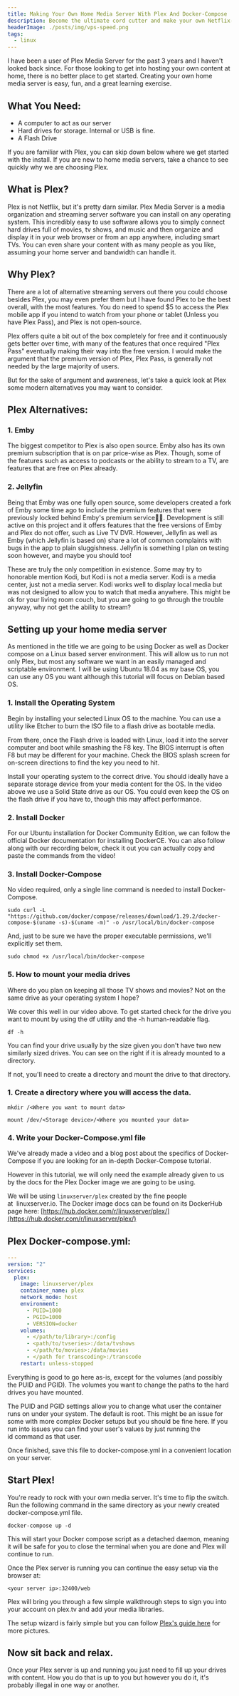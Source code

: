 ```yaml
---
title: Making Your Own Home Media Server With Plex And Docker-Compose
description: Become the ultimate cord cutter and make your own Netflix-like service at home with an old computer and Plex.
headerImage: ./posts/img/vps-speed.png
tags:
  - linux
---
```


I have been a user of Plex Media Server for the past 3 years and I haven't looked back since. For those looking to get into hosting your own content at home, there is no better place to get started. Creating your own home media server is easy, fun, and a great learning exercise.

## What You Need:

* A computer to act as our server
* Hard drives for storage. Internal or USB is fine.
* A Flash Drive

If you are familiar with Plex, you can skip down below where we get started with the install. If you are new to home media servers, take a chance to see quickly why we are choosing Plex.

## What is Plex?

Plex is not Netflix, but it's pretty darn similar. Plex Media Server is a media organization and streaming server software you can install on any operating system. This incredibly easy to use software allows you to simply connect hard drives full of movies, tv shows, and music and then organize and display it in your web browser or from an app anywhere, including smart TVs. You can even share your content with as many people as you like, assuming your home server and bandwidth can handle it.

## Why Plex?

There are a lot of alternative streaming servers out there you could choose besides Plex, you may even prefer them but I have found Plex to be the best overall, with the most features. You do need to spend $5 to access the Plex mobile app if you intend to watch from your phone or tablet (Unless you have Plex Pass), and Plex is not open-source.

Plex offers quite a bit out of the box completely for free and it continuously gets better over time, with many of the features that once required "Plex Pass" eventually making their way into the free version. I would make the argument that the premium version of Plex, Plex Pass, is generally not needed by the large majority of users.

But for the sake of argument and awareness, let's take a quick look at Plex some modern alternatives you may want to consider.

## Plex Alternatives:

### 1. Emby
The biggest competitor to Plex is also open source. Emby also has its own premium subscription that is on par price-wise as Plex. Though, some of the features such as access to podcasts or the ability to stream to a TV, are features that are free on Plex already.

<nuxt-picture src="./posts/img/emby.png" fit="contain"></nuxt-picture>

### 2. Jellyfin
Being that Emby was one fully open source, some developers created a fork of Emby some time ago to include the premium features that were previously locked behind Emby's premium service🤷‍♂️. Development is still active on this project and it offers features that the free versions of Emby and Plex do not offer, such as Live TV DVR. However, Jellyfin as well as Emby (which Jellyfin is based on) share a lot of common complaints with bugs in the app to plain sluggishness. Jellyfin is something I plan on testing soon however, and maybe you should too!

<nuxt-picture src="./posts/img/jellyfin.png" fit="contain"></nuxt-picture>

These are truly the only competition in existence. Some may try to honorable mention Kodi, but Kodi is not a media server. Kodi is a media center, just not a media server. Kodi works well to display local media but was not designed to allow you to watch that media anywhere. This might be ok for your living room couch, but you are going to go through the trouble anyway, why not get the ability to stream?

## Setting up your home media server

As mentioned in the title we are going to be using Docker as well as Docker compose on a Linux based server environment. This will allow us to run not only Plex, but most any software we want in an easily managed and scriptable environment. I will be using Ubuntu 18.04 as my base OS, you can use any OS you want although this tutorial will focus on Debian based OS.

### 1. Install the Operating System
Begin by installing your selected Linux OS to the machine. You can use a utility like Etcher to burn the ISO file to a flash drive as bootable media.

From there, once the Flash drive is loaded with Linux, load it into the server computer and boot while smashing the F8 key. The BIOS interrupt is often F8 but may be different for your machine. Check the BIOS splash screen for on-screen directions to find the key you need to hit.

Install your operating system to the correct drive. You should ideally have a separate storage device from your media content for the OS. In the video above we use a Solid State drive as our OS. You could even keep the OS on the flash drive if you have to, though this may affect performance.

### 2. Install Docker
For our Ubuntu installation for Docker Community Edition, we can follow the official Docker documentation for installing DockerCE. You can also follow along with our recording below, check it out you can actually copy and paste the commands from the video!


### 3. Install Docker-Compose
No video required, only a single line command is needed to install Docker-Compose.

```shell
sudo curl -L "https://github.com/docker/compose/releases/download/1.29.2/docker-compose-$(uname -s)-$(uname -m)" -o /usr/local/bin/docker-compose
```

And, just to be sure we have the proper executable permissions, we'll explicitly set them.

```shell
sudo chmod +x /usr/local/bin/docker-compose
```

### 5. How to mount your media drives
Where do you plan on keeping all those TV shows and movies? Not on the same drive as your operating system I hope?

We cover this well in our video above. To get started check for the drive you want to mount by using the df utility and the -h human-readable flag.

```shell
df -h
```

<nuxt-picture src="./posts/img/df-utility.jpg" fit="contain"></nuxt-picture>

You can find your drive usually by the size given you don't have two new similarly sized drives. You can see on the right if it is already mounted to a directory.

If not, you'll need to create a directory and mount the drive to that directory.

### 1. Create a directory where you will access the data.

```shell
mkdir /<Where you want to mount data>
```

```shell
mount /dev/<Storage device>/<Where you mounted your data>
```

### 4. Write your Docker-Compose.yml file
We've already made a video and a blog post about the specifics of Docker-Compose if you are looking for an in-depth Docker-Compose tutorial.

<yt-video vid="exmBvjlZr7U"></yt-video>

However in this tutorial, we will only need the example already given to us by the docs for the Plex Docker image we are going to be using.

We will be using `linuxserver/plex` created by the fine people at  linuxserver.io. The Docker image docs can be found on its DockerHub page here: [https://hub.docker.com/r/linuxserver/plex/](https://hub.docker.com/r/linuxserver/plex/)

## Plex Docker-compose.yml:

```yaml
---
version: "2"
services:
  plex:
    image: linuxserver/plex
    container_name: plex
    network_mode: host
    environment:
      - PUID=1000
      - PGID=1000
      - VERSION=docker
    volumes:
      - </path/to/library>:/config
      - <path/to/tvseries>:/data/tvshows
      - </path/to/movies>:/data/movies
      - </path for transcoding>:/transcode
    restart: unless-stopped
```

Everything is good to go here as-is, except for the volumes (and possibly the PUID and PGID). The volumes you want to change the paths to the hard drives you have mounted.

The PUID and PGID settings allow you to change what user the container runs on under your system. The default is root. This might be an issue for some with more complex Docker setups but you should be fine here. If you run into issues you can find your user's values by just running the id command as that user.

Once finished, save this file to docker-compose.yml in a convenient location on your server.

## Start Plex!
You're ready to rock with your own media server. It's time to flip the switch. Run the following command in the same directory as your newly created docker-compose.yml file.

`docker-compose up -d`

This will start your Docker compose script as a detached daemon, meaning it will be safe for you to close the terminal when you are done and Plex will continue to run.

Once the Plex server is running you can continue the easy setup via the browser at:

`<your server ip>:32400/web`

Plex will bring you through a few simple walkthrough steps to sign you into your account on plex.tv and add your media libraries.

The setup wizard is fairly simple but you can follow [Plex's guide here](https://support.plex.tv/articles/200288896-basic-setup-wizard/) for more pictures.

<nuxt-picture src="./posts/img/plex-setup.jpg" fit="contain"></nuxt-picture>

## Now sit back and relax.

Once your Plex server is up and running you just need to fill up your drives with content. How you do that is up to you but however you do it, it's probably illegal in one way or another.

